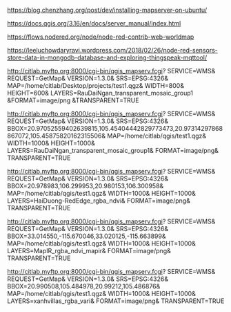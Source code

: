 https://blog.chenzhang.org/post/dev/installing-mapserver-on-ubuntu/

https://docs.qgis.org/3.16/en/docs/server_manual/index.html

https://flows.nodered.org/node/node-red-contrib-web-worldmap

https://leeluchowdaryravi.wordpress.com/2018/02/26/node-red-sensors-store-data-in-mongodb-database-and-exploring-thingspeak-mqttool/

http://citlab.myftp.org:8000/cgi-bin/qgis_mapserv.fcgi?
SERVICE=WMS&
REQUEST=GetMap&
VERSION=1.3.0&
SRS=EPSG:4326&
MAP=/home/citlab/Desktop/projects/test1.qgz&
WIDTH=800&
HEIGHT=600&
LAYERS=RauDaiNgan_transparent_mosaic_group1
&FORMAT=image/png
&TRANSPARENT=TRUE

http://citlab.myftp.org:8000/cgi-bin/qgis_mapserv.fcgi?
SERVICE=WMS&
REQUEST=GetMap&
VERSION=1.3.0&
SRS=EPSG:4326&
BBOX=20.97052559402639815,105.45404442829773473,20.97314297868867072,105.45875820162315506&
MAP=/home/citlab/qgis/test1.qgz&
WIDTH=1000&
HEIGHT=1000&
LAYERS=RauDaiNgan_transparent_mosaic_group1&
FORMAT=image/png&
TRANSPARENT=TRUE

http://citlab.myftp.org:8000/cgi-bin/qgis_mapserv.fcgi?
SERVICE=WMS&
REQUEST=GetMap&
VERSION=1.3.0&
SRS=EPSG:4326&
BBOX=20.978983,106.299953,20.980153,106.300958&
MAP=/home/citlab/qgis/test1.qgz&
WIDTH=1000&
HEIGHT=1000&
LAYERS=HaiDuong-RedEdge_rgba_ndvi&
FORMAT=image/png&
TRANSPARENT=TRUE

http://citlab.myftp.org:8000/cgi-bin/qgis_mapserv.fcgi?
SERVICE=WMS&
REQUEST=GetMap&
VERSION=1.3.0&
SRS=EPSG:4326&
BBOX=33.014550,-115.670046,33.020125,-115.663899&
MAP=/home/citlab/qgis/test1.qgz&
WIDTH=1000&
HEIGHT=1000&
LAYERS=MapIR_rgba_ndvi_mapir&
FORMAT=image/png&
TRANSPARENT=TRUE

http://citlab.myftp.org:8000/cgi-bin/qgis_mapserv.fcgi?
SERVICE=WMS&
REQUEST=GetMap&
VERSION=1.3.0&
SRS=EPSG:4326&
BBOX=20.990508,105.484978,20.99212,105.486876&
MAP=/home/citlab/qgis/test1.qgz&
WIDTH=1000&
HEIGHT=1000&
LAYERS=xanhvillas_rgba_vari&
FORMAT=image/png&
TRANSPARENT=TRUE
